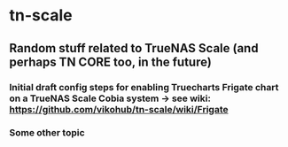 # tn-scale

## Random stuff related to TrueNAS Scale (and perhaps TN CORE too, in the future)

### Initial draft config steps for enabling Truecharts Frigate chart on a TrueNAS Scale Cobia system -> see wiki: https://github.com/vikohub/tn-scale/wiki/Frigate

### Some other topic

